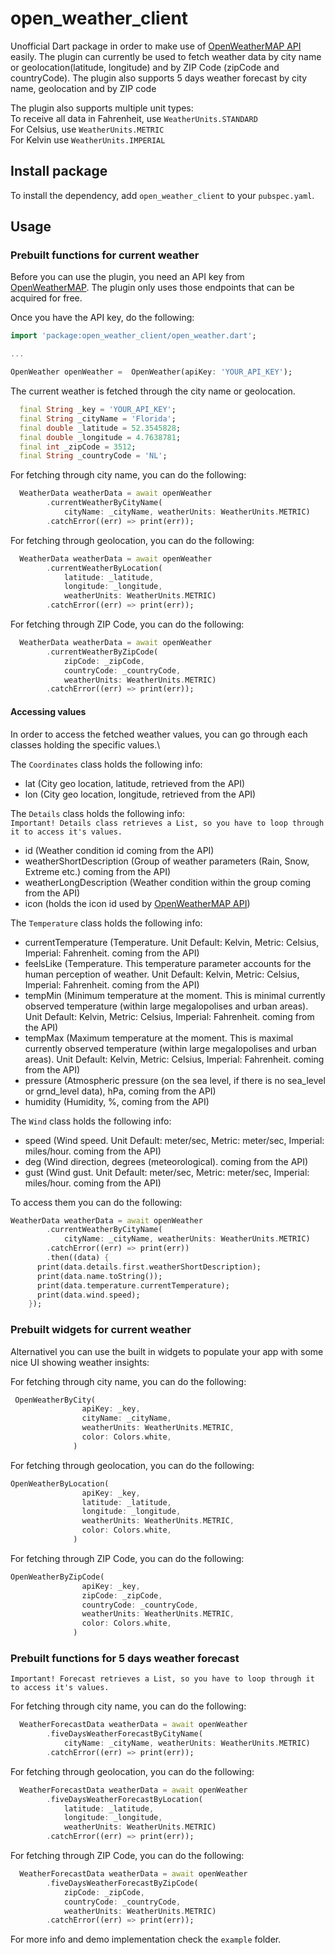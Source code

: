 # open_weather_client

Unofficial Dart package in order to make use of [OpenWeatherMAP API](https://openweathermap.org/) easily.
The plugin can currently be used to fetch weather data by city name or geolocation(latitude, longitude) and by ZIP Code (zipCode and countryCode).
The plugin also supports 5 days weather forecast by city name, geolocation and by ZIP code

The plugin also supports multiple unit types:  
To receive all data in Fahrenheit, use `WeatherUnits.STANDARD`\
For Celsius, use `WeatherUnits.METRIC`\
For Kelvin use `WeatherUnits.IMPERIAL`

## Install package

To install the dependency, add `open_weather_client` to your `pubspec.yaml`.

## Usage

### Prebuilt functions for current weather

Before you can use the plugin, you need an API key from [OpenWeatherMAP](https://openweathermap.org/). The plugin only uses those endpoints that can be acquired for free.

Once you have the API key, do the following:

```dart
import 'package:open_weather_client/open_weather.dart';

...

OpenWeather openWeather =  OpenWeather(apiKey: 'YOUR_API_KEY');
```

The current weather is fetched through the city name or geolocation.

```dart
  final String _key = 'YOUR_API_KEY';
  final String _cityName = 'Florida';
  final double _latitude = 52.3545828;
  final double _longitude = 4.7638781;
  final int _zipCode = 3512;
  final String _countryCode = 'NL';
```

For fetching through city name, you can do the following:

```dart
  WeatherData weatherData = await openWeather
        .currentWeatherByCityName(
            cityName: _cityName, weatherUnits: WeatherUnits.METRIC)
        .catchError((err) => print(err));
```

For fetching through geolocation, you can do the following:

```dart
  WeatherData weatherData = await openWeather
        .currentWeatherByLocation(
            latitude: _latitude,
            longitude: _longitude,
            weatherUnits: WeatherUnits.METRIC)
        .catchError((err) => print(err));
```

For fetching through ZIP Code, you can do the following:

```dart
  WeatherData weatherData = await openWeather
        .currentWeatherByZipCode(
            zipCode: _zipCode,
            countryCode: _countryCode,
            weatherUnits: WeatherUnits.METRIC)
        .catchError((err) => print(err));
```
#### Accessing values

In order to access the fetched weather values, you can go through each classes holding the specific values.\

The `Coordinates` class holds the following info:

- lat (City geo location, latitude, retrieved from the API)
- lon (City geo location, longitude, retrieved from the API)

The `Details` class holds the following info:\
`Important! Details class retrieves a List, so you have to loop through it to access it's values.`

- id (Weather condition id coming from the API)
- weatherShortDescription (Group of weather parameters (Rain, Snow, Extreme etc.) coming from the API)
- weatherLongDescription (Weather condition within the group coming from the API)
- icon (holds the icon id used by [OpenWeatherMAP API](https://openweathermap.org/weather-conditions))

The `Temperature` class holds the following info:

- currentTemperature (Temperature. Unit Default: Kelvin, Metric: Celsius, Imperial: Fahrenheit. coming from the API)
- feelsLike (Temperature. This temperature parameter accounts for the human perception of weather. Unit Default: Kelvin, Metric: Celsius, Imperial: Fahrenheit. coming from the API)
- tempMin (Minimum temperature at the moment. This is minimal currently observed temperature (within large megalopolises and urban areas). Unit Default: Kelvin, Metric: Celsius, Imperial: Fahrenheit. coming from the API)
- tempMax (Maximum temperature at the moment. This is maximal currently observed temperature (within large megalopolises and urban areas). Unit Default: Kelvin, Metric: Celsius, Imperial: Fahrenheit. coming from the API)
- pressure (Atmospheric pressure (on the sea level, if there is no sea_level or grnd_level data), hPa, coming from the API)
- humidity (Humidity, %, coming from the API)

The `Wind` class holds the following info:

- speed (Wind speed. Unit Default: meter/sec, Metric: meter/sec, Imperial: miles/hour. coming from the API)
- deg (Wind direction, degrees (meteorological). coming from the API)
- gust (Wind gust. Unit Default: meter/sec, Metric: meter/sec, Imperial: miles/hour. coming from the API)

To access them you can do the following:

```dart
WeatherData weatherData = await openWeather
        .currentWeatherByCityName(
            cityName: _cityName, weatherUnits: WeatherUnits.METRIC)
        .catchError((err) => print(err))
        .then((data) {
      print(data.details.first.weatherShortDescription);
      print(data.name.toString());
      print(data.temperature.currentTemperature);
      print(data.wind.speed);
    });
```

### Prebuilt widgets for current weather

Alternativel you can use the built in widgets to populate your app with some nice UI showing weather insights:

For fetching through city name, you can do the following:

```dart
 OpenWeatherByCity(
                apiKey: _key,
                cityName: _cityName,
                weatherUnits: WeatherUnits.METRIC,
                color: Colors.white,
              )
```

For fetching through geolocation, you can do the following:

```dart
OpenWeatherByLocation(
                apiKey: _key,
                latitude: _latitude,
                longitude: _longitude,
                weatherUnits: WeatherUnits.METRIC,
                color: Colors.white,
              )

```

For fetching through ZIP Code, you can do the following:

```dart
OpenWeatherByZipCode(
                apiKey: _key,
                zipCode: _zipCode,
                countryCode: _countryCode,
                weatherUnits: WeatherUnits.METRIC,
                color: Colors.white,
              )

```

### Prebuilt functions for 5 days weather forecast
`Important! Forecast retrieves a List, so you have to loop through it to access it's values.`

For fetching through city name, you can do the following:

```dart
  WeatherForecastData weatherData = await openWeather
        .fiveDaysWeatherForecastByCityName(
            cityName: _cityName, weatherUnits: WeatherUnits.METRIC)
        .catchError((err) => print(err));
```

For fetching through geolocation, you can do the following:

```dart
  WeatherForecastData weatherData = await openWeather
        .fiveDaysWeatherForecastByLocation(
            latitude: _latitude,
            longitude: _longitude,
            weatherUnits: WeatherUnits.METRIC)
        .catchError((err) => print(err));
```

For fetching through ZIP Code, you can do the following:

```dart
  WeatherForecastData weatherData = await openWeather
        .fiveDaysWeatherForecastByZipCode(
            zipCode: _zipCode,
            countryCode: _countryCode,
            weatherUnits: WeatherUnits.METRIC)
        .catchError((err) => print(err));
```

For more info and demo implementation check the `example` folder.
